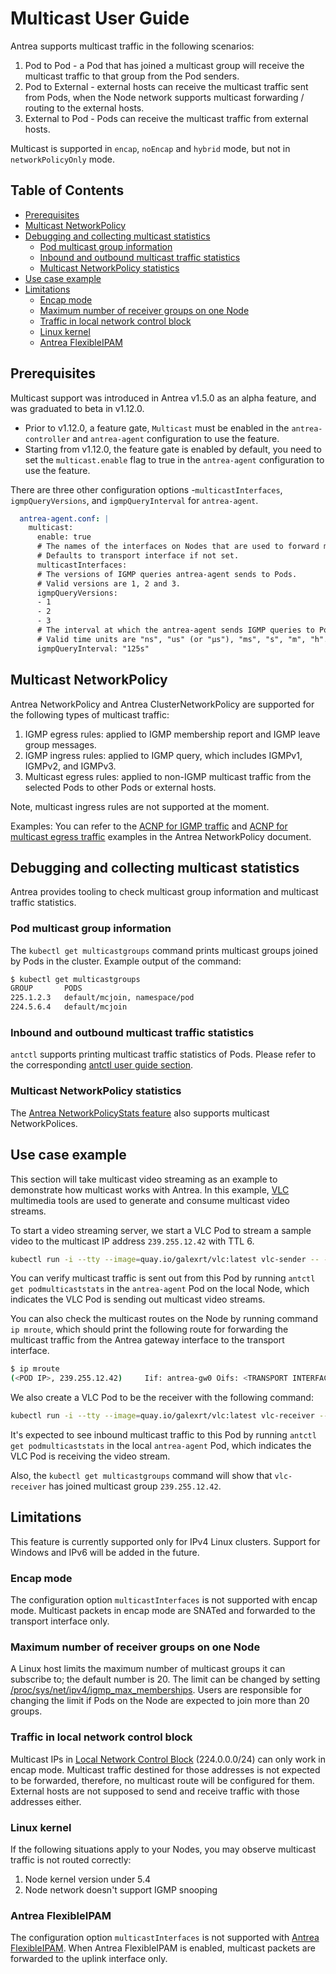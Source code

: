 # Multicast User Guide

Antrea supports multicast traffic in the following scenarios:

1. Pod to Pod - a Pod that has joined a multicast group will receive the
   multicast traffic to that group from the Pod senders.
2. Pod to External - external hosts can receive the multicast traffic sent
   from Pods, when the Node network supports multicast forwarding / routing to
   the external hosts.
3. External to Pod - Pods can receive the multicast traffic from external
   hosts.

Multicast is supported in `encap`, `noEncap` and `hybrid` mode, but not in
`networkPolicyOnly` mode.

## Table of Contents

<!-- toc -->
- [Prerequisites](#prerequisites)
- [Multicast NetworkPolicy](#multicast-networkpolicy)
- [Debugging and collecting multicast statistics](#debugging-and-collecting-multicast-statistics)
  - [Pod multicast group information](#pod-multicast-group-information)
  - [Inbound and outbound multicast traffic statistics](#inbound-and-outbound-multicast-traffic-statistics)
  - [Multicast NetworkPolicy statistics](#multicast-networkpolicy-statistics)
- [Use case example](#use-case-example)
- [Limitations](#limitations)
  - [Encap mode](#encap-mode)
  - [Maximum number of receiver groups on one Node](#maximum-number-of-receiver-groups-on-one-node)
  - [Traffic in local network control block](#traffic-in-local-network-control-block)
  - [Linux kernel](#linux-kernel)
  - [Antrea FlexibleIPAM](#antrea-flexibleipam)
<!-- /toc -->

## Prerequisites

Multicast support was introduced in Antrea v1.5.0 as an alpha feature, and was
graduated to beta in v1.12.0.

* Prior to v1.12.0, a feature gate, `Multicast` must be enabled in the
  `antrea-controller` and `antrea-agent` configuration to use the feature.
* Starting from v1.12.0, the feature gate is enabled by default, you need to set
  the `multicast.enable` flag to true in the `antrea-agent` configuration to use
  the feature.

There are three other configuration options -`multicastInterfaces`,
`igmpQueryVersions`, and `igmpQueryInterval` for `antrea-agent`.

```yaml
  antrea-agent.conf: |
    multicast:
      enable: true
      # The names of the interfaces on Nodes that are used to forward multicast traffic.
      # Defaults to transport interface if not set.
      multicastInterfaces: 
      # The versions of IGMP queries antrea-agent sends to Pods.
      # Valid versions are 1, 2 and 3.
      igmpQueryVersions:
      - 1
      - 2
      - 3
      # The interval at which the antrea-agent sends IGMP queries to Pods.
      # Valid time units are "ns", "us" (or "µs"), "ms", "s", "m", "h".
      igmpQueryInterval: "125s"
```

## Multicast NetworkPolicy

Antrea NetworkPolicy and Antrea ClusterNetworkPolicy are supported for the
following types of multicast traffic:

1. IGMP egress rules: applied to IGMP membership report and IGMP leave group
   messages.
2. IGMP ingress rules: applied to IGMP query, which includes IGMPv1, IGMPv2, and
   IGMPv3.
3. Multicast egress rules: applied to non-IGMP multicast traffic from the
   selected Pods to other Pods or external hosts.

Note, multicast ingress rules are not supported at the moment.

Examples: You can refer to the [ACNP for IGMP traffic](antrea-network-policy.md#acnp-for-igmp-traffic)
and [ACNP for multicast egress traffic](antrea-network-policy.md#acnp-for-multicast-egress-traffic)
examples in the Antrea NetworkPolicy document.

## Debugging and collecting multicast statistics

Antrea provides tooling to check multicast group information and multicast
traffic statistics.

### Pod multicast group information

The `kubectl get multicastgroups` command prints multicast groups joined by Pods
in the cluster. Example output of the command:

```bash
$ kubectl get multicastgroups
GROUP       PODS
225.1.2.3   default/mcjoin, namespace/pod
224.5.6.4   default/mcjoin
```

### Inbound and outbound multicast traffic statistics

`antctl` supports printing multicast traffic statistics of Pods. Please refer to
the corresponding [antctl user guide section](antctl.md#multicast-commands).

### Multicast NetworkPolicy statistics

The [Antrea NetworkPolicyStats feature](feature-gates.md#networkpolicystats)
also supports multicast NetworkPolices.

## Use case example

This section will take multicast video streaming as an example to demonstrate
how multicast works with Antrea. In this example,
[VLC](https://www.videolan.org/vlc/) multimedia tools are used to generate and
consume multicast video streams.

To start a video streaming server, we start a VLC Pod to stream a sample video
to the multicast IP address `239.255.12.42` with TTL 6.

```bash
kubectl run -i --tty --image=quay.io/galexrt/vlc:latest vlc-sender -- --intf ncurses --vout dummy --aout dummy 'https://upload.wikimedia.org/wikipedia/commons/transcoded/2/26/Bees_on_flowers.webm/Bees_on_flowers.webm.120p.vp9.webm' --sout udp:239.255.12.42 --ttl 6 --repeat
```

You can verify multicast traffic is sent out from this Pod by running
`antctl get podmulticaststats` in the `antrea-agent` Pod on the local Node,
which indicates the VLC Pod is sending out multicast video streams.

You can also check the multicast routes on the Node by running command
`ip mroute`, which should print the following route for forwarding the multicast
traffic from the Antrea gateway interface to the transport interface.

```bash
$ ip mroute
(<POD IP>, 239.255.12.42)     Iif: antrea-gw0 Oifs: <TRANSPORT INTERFACES> State: resolved
```

We also create a VLC Pod to be the receiver with the following command:

```bash
kubectl run -i --tty --image=quay.io/galexrt/vlc:latest vlc-receiver -- --intf ncurses --vout dummy --aout dummy udp://@239.255.12.42 --repeat
```

It's expected to see inbound multicast traffic to this Pod by running
`antctl get podmulticaststats` in the local `antrea-agent` Pod,
which indicates the VLC Pod is receiving the video stream.

Also, the `kubectl get multicastgroups` command will show that `vlc-receiver`
has joined multicast group `239.255.12.42`.

## Limitations

This feature is currently supported only for IPv4 Linux clusters. Support for
Windows and IPv6 will be added in the future.

### Encap mode

The configuration option `multicastInterfaces` is not supported with encap mode.
Multicast packets in encap mode are SNATed and forwarded to the transport
interface only.

### Maximum number of receiver groups on one Node

A Linux host limits the maximum number of multicast groups it can subscribe to;
the default number is 20. The limit can be changed by setting [/proc/sys/net/ipv4/igmp_max_memberships](https://sysctl-explorer.net/net/ipv4/igmp_max_memberships/).
Users are responsible for changing the limit if Pods on the Node are expected to
join more than 20 groups.

### Traffic in local network control block

Multicast IPs in [Local Network Control Block](https://www.iana.org/assignments/multicast-addresses/multicast-addresses.xhtml#multicast-addresses-1) (224.0.0.0/24)
can only work in encap mode. Multicast traffic destined for those addresses
is not expected to be forwarded, therefore, no multicast route will be
configured for them. External hosts are not supposed to send and receive traffic
with those addresses either.

### Linux kernel

If the following situations apply to your Nodes, you may observe multicast
traffic is not routed correctly:

1. Node kernel version under 5.4
2. Node network doesn't support IGMP snooping

### Antrea FlexibleIPAM

The configuration option `multicastInterfaces` is not supported with
[Antrea FlexibleIPAM](antrea-ipam.md#antrea-flexible-ipam). When Antrea
FlexibleIPAM is enabled, multicast packets are forwarded to the uplink interface
only.
